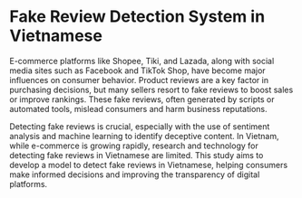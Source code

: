 # Fake Review Detection System in Vietnamese
E-commerce platforms like Shopee, Tiki, and Lazada, along with social media sites such as Facebook and TikTok Shop, have become major influences on consumer behavior. Product reviews are a key factor in purchasing decisions, but many sellers resort to fake reviews to boost sales or improve rankings. These fake reviews, often generated by scripts or automated tools, mislead consumers and harm business reputations.

Detecting fake reviews is crucial, especially with the use of sentiment analysis and machine learning to identify deceptive content. In Vietnam, while e-commerce is growing rapidly, research and technology for detecting fake reviews in Vietnamese are limited. This study aims to develop a model to detect fake reviews in Vietnamese, helping consumers make informed decisions and improving the transparency of digital platforms.
